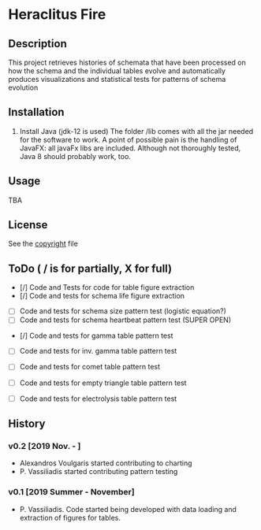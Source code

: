 # Heraclitus Fire

## Description
This project retrieves histories of schemata that have been processed on how the schema and the individual tables evolve and automatically produces visualizations and statistical tests for patterns of schema evolution  

## Installation
1. Install Java (jdk-12 is used)
The folder /lib comes with all the jar needed for the software to work.
A point of possible pain is the handling of JavaFX: all javaFx libs are included.
Although not thoroughly tested, Java 8 should probably work, too. 

## Usage
TBA

## License
See the [copyright](copyright.md) file

## ToDo ( / is for  partially, X for full)
- [/] Code and Tests for code for table figure extraction
- [/] Code and tests for schema life figure extraction
- [ ] Code and tests for schema size pattern test (logistic equation?)
- [ ] Code and tests for schema heartbeat pattern test (SUPER OPEN)
- [/] Code and tests for gamma table pattern test 
- [ ] Code and tests for inv. gamma table pattern test
- [ ] Code and tests for comet table pattern test
- [ ] Code and tests for empty triangle table pattern test
- [ ] Code and tests for electrolysis table pattern test


## History
### v0.2 [2019 Nov. - ]
* Alexandros Voulgaris started contributing to charting
* P. Vassiliadis started contributing pattern testing

### v0.1 [2019 Summer - November]
* P. Vassiliadis. Code started being developed with data loading and extraction of figures for tables.


